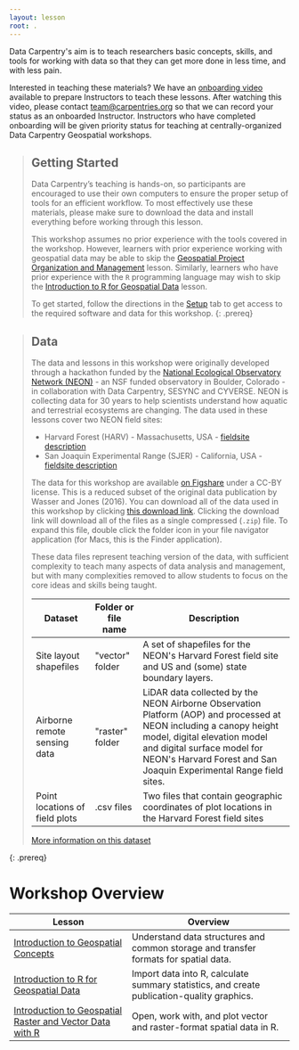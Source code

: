 ```yaml
---
layout: lesson
root: .
---
```


Data Carpentry's aim is to teach researchers basic concepts, skills, and tools for working with data so that they can get more done in less time, and with less pain.


Interested in teaching these materials? We have an [onboarding video](https://www.youtube.com/watch?v=Qtnb_eeHt7E) available to prepare Instructors to teach these lessons. After
watching this video, please contact [team@carpentries.org](mailto:team@carpentries.org) so that we can record your status as an onboarded
Instructor. Instructors who have completed onboarding will be given priority status for teaching at centrally-organized Data Carpentry Geospatial workshops.


> ## Getting Started
>
> Data Carpentry’s teaching is hands-on, so participants are encouraged to use
> their own computers to ensure the proper setup of tools for an efficient
> workflow. To most effectively use these materials, please make sure to download
> the data and install everything before working through this lesson.
>
> This workshop assumes no prior experience with the tools covered in the workshop. However, learners with prior
> experience working with geospatial data may be able to skip the
> [Geospatial Project Organization and Management](https://www.datacarpentry.org/organization-geospatial/) lesson.
> Similarly, learners who have prior experience with the `R` programming language may wish to skip the
> [Introduction to R for Geospatial Data](https://www.datacarpentry.org/r-intro-geospatial/) lesson.
>
> To get started, follow the directions in the [Setup](setup.html) tab to
> get access to the required software and data for this workshop.
{: .prereq}

> ## Data
>
> The data and lessons in this workshop were originally developed through a hackathon funded by the
> [National Ecological Observatory Network (NEON)](https://www.neonscience.org/) - an NSF funded observatory in Boulder, Colorado - in
> collaboration with Data Carpentry, SESYNC and CYVERSE. NEON is collecting data for 30 years to help scientists understand
> how aquatic and terrestrial ecosystems are changing. The data used in these lessons cover two NEON field sites:
> * Harvard Forest (HARV) - Massachusetts, USA - [fieldsite description](https://www.neonscience.org/field-sites/field-sites-map/HARV)
> * San Joaquin Experimental Range (SJER) - California, USA - [fieldsite description](https://www.neonscience.org/field-sites/field-sites-map/SJER)
>
> The data for this workshop are available
> [on Figshare](https://figshare.com/articles/Geospatial_Data_Carpentry_Workshop_Data_Subset/12473486)
> under a CC-BY license. This is a reduced subset of the original data publication by Wasser and Jones (2016). You can download all of the data used in this workshop by clicking
> [this download link](https://ndownloader.figshare.com/files/23104040).
> Clicking the download link will download all of the files as a single compressed
> (`.zip`) file. To expand this file, double click the folder icon in your file navigator application (for Macs, this is the Finder
> application).
>
> These data files represent teaching version of the data, with sufficient complexity to teach many aspects of  data analysis and
> management, but with many complexities removed to allow students to focus on the core ideas and skills being taught.
>
> | Dataset | Folder or file name | Description |
> | ---- | ------| ---- |
> | Site layout shapefiles | "vector" folder | A set of shapefiles for the NEON's Harvard Forest field site and US and (some) state boundary layers. |
> | Airborne remote sensing data | "raster" folder | LiDAR data collected by the NEON Airborne Observation Platform (AOP) and processed at NEON including a canopy height model, digital elevation model and digital surface model for NEON's Harvard Forest and San Joaquin Experimental Range field sites. |
> | Point locations of field plots | .csv files | Two files that contain geographic coordinates of plot locations in the Harvard Forest field sites |
>
> [More information on this dataset](data)
>
{: .prereq}

# Workshop Overview

| Lesson    | Overview |
| ------- | ---------- |
| [Introduction to Geospatial Concepts](https://uw-madison-datascience.github.io/organization-geospatial/) | Understand data structures and common storage and transfer formats for spatial data. |
| [Introduction to R for Geospatial Data](https://uw-madison-datascience.github.io/r-intro-geospatial) | Import data into R, calculate summary statistics, and create publication-quality graphics. |
| [Introduction to Geospatial Raster and Vector Data with R](https://uw-madison-datascience.github.io/r-raster-vector-geospatial) | Open, work with, and plot vector and raster-format spatial data in R. |
